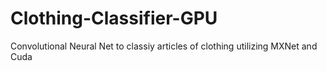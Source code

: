 # Clothing-Classifier-GPU
Convolutional Neural Net to classiy articles of clothing utilizing MXNet and Cuda
